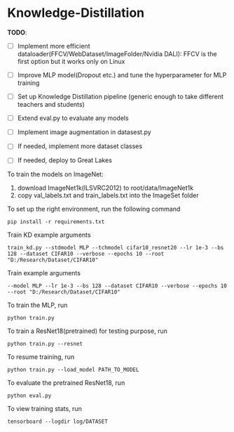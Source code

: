 # Knowledge-Distillation

**TODO**: 
- [ ] Implement more efficient dataloader(FFCV/WebDataset/ImageFolder/Nvidia DALI): FFCV is the first option but it works only on Linux
- [ ] Improve MLP model(Dropout etc.) and tune the hyperparameter for MLP training
- [ ] Set up Knowledge Distillation pipeline (generic enough to take different teachers and students)
- [ ] Extend eval.py to evaluate any models
- [ ] Implement image augmentation in datasest.py
- [ ] If needed, implement more dataset classes
- [ ] If needed, deploy to Great Lakes


To train the models on ImageNet: 

1. download ImageNet1k(ILSVRC2012) to root/data/ImageNet1k
2. copy val_labels.txt and train_labels.txt into the ImageSet folder


To set up the right environment, run the following command
```
pip install -r requirements.txt
```

Train KD example arguments
```
train_kd.py --stdmodel MLP --tchmodel cifar10_resnet20 --lr 1e-3 --bs 128 --dataset CIFAR10 --verbose --epochs 10 --root "D:/Research/Dataset/CIFAR10"
```
Train example arguments
```
--model MLP --lr 1e-3 --bs 128 --dataset CIFAR10 --verbose --epochs 10 --root "D:/Research/Dataset/CIFAR10"
```

To train the MLP, run
```
python train.py
```
To train a ResNet18(pretrained) for testing purpose, run
```
python train.py --resnet
```
To resume training, run
```
python train.py --load_model PATH_TO_MODEL
```
To evaluate the pretrained ResNet18, run
```
python eval.py
```
To view training stats, run
```
tensorboard --logdir log/DATASET
```
